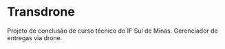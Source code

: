 # Transdrone
Projeto de conclusão de curso técnico do IF Sul de Minas.
Gerenciador de entregas via drone.
